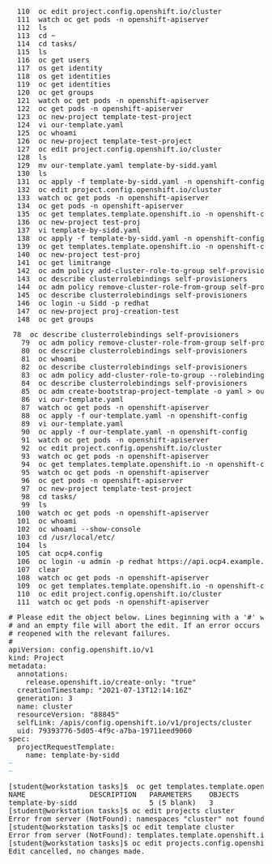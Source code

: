 <pre>  110  oc edit project.config.openshift.io/cluster 
  111  watch oc get pods -n openshift-apiserver
  112  ls
  113  cd ~
  114  cd tasks/
  115  ls
  116  oc get users
  117  os get identity
  118  os get identities
  119  oc get identities
  120  oc get groups
  121  watch oc get pods -n openshift-apiserver
  122  oc get pods -n openshift-apiserver
  123  oc new-project template-test-project
  124  vi our-template.yaml 
  125  oc whoami
  126  oc new-project template-test-project
  127  oc edit project.config.openshift.io/cluster
  128  ls
  129  mv our-template.yaml template-by-sidd.yaml
  130  ls
  131  oc apply -f template-by-sidd.yaml -n openshift-config
  132  oc edit project.config.openshift.io/cluster
  133  watch oc get pods -n openshift-apiserver
  134  oc get pods -n openshift-apiserver
  135  oc get templates.template.openshift.io -n openshift-config
  136  oc new-project test-proj
  137  vi template-by-sidd.yaml 
  138  oc apply -f template-by-sidd.yaml -n openshift-config
  139  oc get templates.template.openshift.io -n openshift-config
  140  oc new-project test-proj
  141  oc get limitrange
  142  oc adm policy add-cluster-role-to-group self-provisioner managers
  143  oc describe clusterrolebindings self-provisioners
  144  oc adm policy remove-cluster-role-from-group self-provisioner system:authenticated:oauth
  145  oc describe clusterrolebindings self-provisioners
  146  oc login -u Sidd -p redhat
  147  oc new-project proj-creation-test
  148  oc get groups
</pre>
<pre> 78  oc describe clusterrolebindings self-provisioners
   79  oc adm policy remove-cluster-role-from-group self-provisioner system:authenticated:oauth
   80  oc describe clusterrolebindings self-provisioners
   81  oc whoami
   82  oc describe clusterrolebindings self-provisioners
   83  oc adm policy add-cluster-role-to-group --rolebinding-name=self-provisioners  self-provisioner system:authenticated:oauth
   84  oc describe clusterrolebindings self-provisioners
   85  oc adm create-bootstrap-project-template -o yaml &gt; our-template.yaml
   86  vi our-template.yaml 
   87  watch oc get pods -n openshift-apiserver
   88  oc apply -f our-template.yaml -n openshift-config
   89  vi our-template.yaml 
   90  oc apply -f our-template.yaml -n openshift-config
   91  watch oc get pods -n openshift-apiserver
   92  oc edit project.config.openshift.io/cluster 
   93  watch oc get pods -n openshift-apiserver
   94  oc get templates.template.openshift.io -n openshift-config
   95  watch oc get pods -n openshift-apiserver
   96  oc get pods -n openshift-apiserver
   97  oc new-project template-test-project
   98  cd tasks/
   99  ls
  100  watch oc get pods -n openshift-apiserver
  101  oc whoami
  102  oc whoami --show-console
  103  cd /usr/local/etc/
  104  ls
  105  cat ocp4.config 
  106  oc login -u admin -p redhat https://api.ocp4.example.com:6443
  107  clear
  108  watch oc get pods -n openshift-apiserver
  109  oc get templates.template.openshift.io -n openshift-config
  110  oc edit project.config.openshift.io/cluster 
  111  watch oc get pods -n openshift-apiserver
</pre>


<pre># Please edit the object below. Lines beginning with a &apos;#&apos; will be ignored,
# and an empty file will abort the edit. If an error occurs while saving this file will be
# reopened with the relevant failures.
#
apiVersion: config.openshift.io/v1
kind: Project
metadata:
  annotations:
    release.openshift.io/create-only: &quot;true&quot;
  creationTimestamp: &quot;2021-07-13T12:14:16Z&quot;
  generation: 3
  name: cluster
  resourceVersion: &quot;88845&quot;
  selfLink: /apis/config.openshift.io/v1/projects/cluster
  uid: 79393776-5d05-4f9c-a7ba-19711eed9060
spec:
  projectRequestTemplate:
    name: template-by-sidd
<font color="#729FCF">~                                                                                                               </font>
<font color="#729FCF">~                                  </font></pre>


<pre>[student@workstation tasks]$  oc get templates.template.openshift.io -n openshift-config
NAME               DESCRIPTION   PARAMETERS    OBJECTS
template-by-sidd                 5 (5 blank)   3
[student@workstation tasks]$ oc edit projects cluster
Error from server (NotFound): namespaces &quot;cluster&quot; not found
[student@workstation tasks]$ oc edit template cluster
Error from server (NotFound): templates.template.openshift.io &quot;cluster&quot; not found
[student@workstation tasks]$ oc edit projects.config.openshift.io/cluster
Edit cancelled, no changes made.
</pre>
